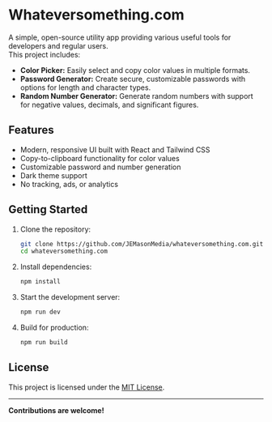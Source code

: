 # Whateversomething.com

A simple, open-source utility app providing various useful tools for developers and regular users.  
This project includes:

- **Color Picker:** Easily select and copy color values in multiple formats.
- **Password Generator:** Create secure, customizable passwords with options for length and character types.
- **Random Number Generator:** Generate random numbers with support for negative values, decimals, and significant figures.

## Features

- Modern, responsive UI built with React and Tailwind CSS
- Copy-to-clipboard functionality for color values
- Customizable password and number generation
- Dark theme support
- No tracking, ads, or analytics

## Getting Started

1. Clone the repository:

   ```sh
   git clone https://github.com/JEMasonMedia/whateversomething.com.git
   cd whateversomething.com
   ```

2. Install dependencies:

   ```sh
   npm install
   ```

3. Start the development server:

   ```sh
   npm run dev
   ```

4. Build for production:
   ```sh
   npm run build
   ```

## License

This project is licensed under the [MIT License](./LICENSE).

---

**Contributions are welcome!**
